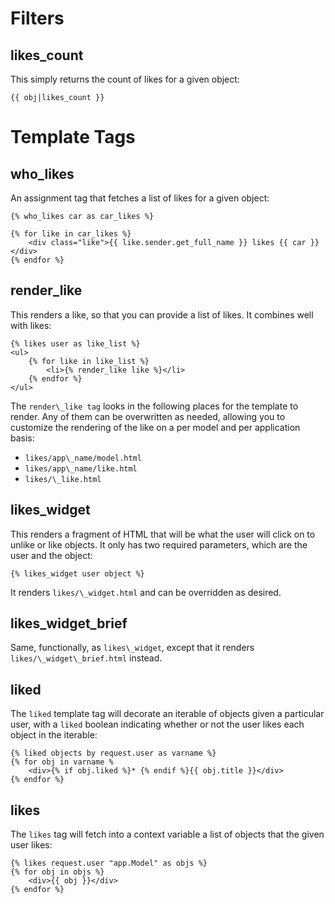 Filters
=======

likes\_count
------------

This simply returns the count of likes for a given object:

  
    {{ obj|likes_count }}
    
  

Template Tags
=============

who\_likes
----------

An assignment tag that fetches a list of likes for a given object:

    
    {% who_likes car as car_likes %}

    {% for like in car_likes %}
        <div class="like">{{ like.sender.get_full_name }} likes {{ car }}</div>
    {% endfor %}

    

render\_like
------------

This renders a like, so that you can provide a list of likes. It
combines well with likes:

    
    {% likes user as like_list %}
    <ul>
        {% for like in like_list %}
            <li>{% render_like like %}</li>
        {% endfor %}
    </ul>

  

The `render\_like tag` looks in the following places for the template to
render. Any of them can be overwritten as needed, allowing you to
customize the rendering of the like on a per model and per application
basis:

-   `likes/app\_name/model.html`
-   `likes/app\_name/like.html`
-   `likes/\_like.html`

likes\_widget
-------------

This renders a fragment of HTML that will be what the user will click on
to unlike or like objects. It only has two required parameters, which
are the user and the object:

    
    {% likes_widget user object %}

    
It renders `likes/\_widget.html` and can be overridden as desired.

likes\_widget\_brief
--------------------

Same, functionally, as `likes\_widget`, except that it renders
`likes/\_widget\_brief.html` instead.

liked
-----

The `liked` template tag will decorate an iterable of objects given a
particular user, with a `liked` boolean indicating whether or not the
user likes each object in the iterable:

    
    {% liked objects by request.user as varname %}
    {% for obj in varname %
        <div>{% if obj.liked %}* {% endif %}{{ obj.title }}</div>
    {% endfor %}

    

likes
-----

The `likes` tag will fetch into a context variable a list of objects
that the given user likes:

    
    {% likes request.user "app.Model" as objs %}
    {% for obj in objs %}
        <div>{{ obj }}</div>
    {% endfor %}

    
